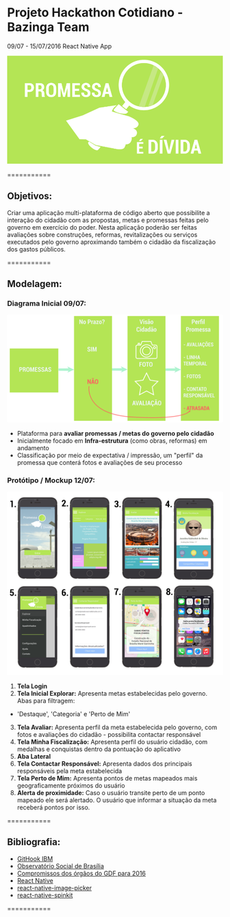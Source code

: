 # Projeto Hackathon Cotidiano - Bazinga Team

09/07 - 15/07/2016
React Native App

![ScreenShot](assets/logo.png)

===========
## Objetivos:

Criar uma aplicação multi-plataforma de código aberto que possibilite a interação do cidadão com as propostas, metas e promessas feitas pelo governo em exercício do poder. Nesta aplicação poderão ser feitas avaliações sobre construções, reformas, revitalizações ou serviços
executados pelo governo aproximando também o cidadão da fiscalização dos gastos públicos.

===========
## Modelagem:

### Diagrama Inicial 09/07:

![ScreenShot](assets/01-Diagrama1.png)

- Plataforma para **avaliar promessas / metas do governo pelo cidadão**
- Inicialmente focado em **Infra-estrutura** (como obras, reformas) em andamento
- Classificação por meio de expectativa / impressão, um "perfil" da promessa que conterá fotos e avaliações de seu processo

### Protótipo / Mockup 12/07:

![ScreenShot](assets/telas-prototipo.png)

1. **Tela Login**
2. **Tela Inicial Explorar:** Apresenta metas estabelecidas pelo governo. Abas para filtragem:
  * 'Destaque', 'Categoria' e 'Perto de Mim'
3. **Tela Avaliar:** Apresenta perfil da meta estabelecida pelo governo, com fotos e avaliações do cidadão - possibilita contactar responsável
4. **Tela Minha Fiscalização:** Apresenta perfil do usuário cidadão, com medalhas e conquistas dentro da pontuação do aplicativo
5. **Aba Lateral**
6. **Tela Contactar Responsável:** Apresenta dados dos principais responsáveis pela meta estabelecida
7. **Tela Perto de Mim:** Apresenta pontos de metas mapeados mais geograficamente próximos do usuário
8. **Alerta de proximidade:** Caso o usuário transite perto de um ponto mapeado ele será alertado. O usuário que informar a situação da meta receberá pontos por isso.

===========

## Bibliografia:

- [GitHook IBM](https://hub.jazz.net/gitHook/)
- [Observatório Social de Brasília](http://brasilia.osbrasil.org.br/)
- [Compromissos dos órgãos do GDF para 2016](http://brasilia.osbrasil.org.br/blog/2016/04/02/veja-os-compromissos-dos-orgaos-do-gdf-para-2016/)
- [React Native](https://facebook.github.io/react-native/docs)
- [react-native-image-picker](https://github.com/marcshilling/react-native-image-picker)
- [react-native-spinkit](https://github.com/maxs15/react-native-spinkit)

===========
